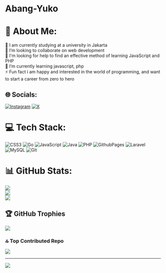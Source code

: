 # Abang-Yuko
# 💫 About Me:
🔭 I am currently studying at a university in Jakarta<br>👯 I’m looking to collaborate on web development<br>🤝 I'm looking for help to find an effective method of learning JavaScript and PHP<br>🌱 I’m currently learning javascript, php<br>⚡ Fun fact i am happy and interested in the world of programming, and want to start a career from zero to hero


## 🌐 Socials:
[![Instagram](https://img.shields.io/badge/Instagram-%23E4405F.svg?logo=Instagram&logoColor=white)](https://instagram.com/yukoendris) [![X](https://img.shields.io/badge/X-black.svg?logo=X&logoColor=white)](https://x.com/yukoendris) 

# 💻 Tech Stack:
![CSS3](https://img.shields.io/badge/css3-%231572B6.svg?style=flat-square&logo=css3&logoColor=white) ![Go](https://img.shields.io/badge/go-%2300ADD8.svg?style=flat-square&logo=go&logoColor=white) ![JavaScript](https://img.shields.io/badge/javascript-%23323330.svg?style=flat-square&logo=javascript&logoColor=%23F7DF1E) ![Java](https://img.shields.io/badge/java-%23ED8B00.svg?style=flat-square&logo=openjdk&logoColor=white) ![PHP](https://img.shields.io/badge/php-%23777BB4.svg?style=flat-square&logo=php&logoColor=white) ![GithubPages](https://img.shields.io/badge/github%20pages-121013?style=flat-square&logo=github&logoColor=white) ![Laravel](https://img.shields.io/badge/laravel-%23FF2D20.svg?style=flat-square&logo=laravel&logoColor=white) ![MySQL](https://img.shields.io/badge/mysql-4479A1.svg?style=flat-square&logo=mysql&logoColor=white) ![Git](https://img.shields.io/badge/git-%23F05033.svg?style=flat-square&logo=git&logoColor=white)
# 📊 GitHub Stats:
![](https://github-readme-stats.vercel.app/api?username=yukoendris&theme=dark&hide_border=false&include_all_commits=true&count_private=true)<br/>
![](https://github-readme-streak-stats.herokuapp.com/?user=yukoendris&theme=dark&hide_border=false)<br/>
![](https://github-readme-stats.vercel.app/api/top-langs/?username=yukoendris&theme=dark&hide_border=false&include_all_commits=true&count_private=true&layout=compact)

## 🏆 GitHub Trophies
![](https://github-profile-trophy.vercel.app/?username=yukoendris&theme=radical&no-frame=true&no-bg=false&margin-w=4)

### 🔝 Top Contributed Repo
![](https://github-contributor-stats.vercel.app/api?username=yukoendris&limit=5&theme=dark&combine_all_yearly_contributions=true)

---
[![](https://visitcount.itsvg.in/api?id=yukoendris&icon=10&color=0)](https://visitcount.itsvg.in)

<!-- Proudly created with GPRM ( https://gprm.itsvg.in ) -->
